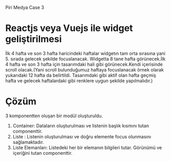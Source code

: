 Piri Medya Case 3

# Reactjs veya Vuejs ile widget geliştirilmesi

İlk 4 hafta ve son 3 hafta haricindeki haftalar widgetın tam orta sırasına yani 5. sırada
gelecek şekilde focuslanacak. Widgetta 8 tane hafta görünecek.İlk 4 hafta ve son 3 hafta için
tasarımdaki hali gibi görünecek.Kendi içerisinde scroll olacak.(Yani scroll bulunduğumuz
haftaya focuslanacak örnek olarak yukarıdaki 12 hafta da belirtildi. Tasarımdaki gibi aktif olan
hafta geçmiş hafta ve gelecek haftalardaki gibi renklere uygun şekilde yapılmalıdır.)

# Çözüm

3 komponentten oluşan bir modül oluşturuldu.

1. Container: Dataların oluşturulması ve listenin başlık kısmını tutan componenttir.
2. Liste : Listenin oluşturulması ve doğru elemente focus olunmasını sağlamaktadır.
3. Liste Elemanları: Listedeki her bir elemanın bilgileri tutar. Görünümü ve içeriğini tutan componenttir.
